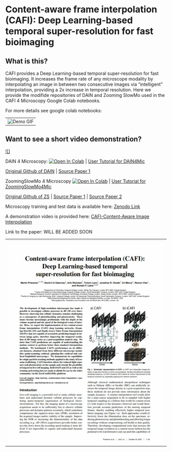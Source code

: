 # Content-aware frame interpolation (CAFI): Deep Learning-based temporal super-resolution for fast bioimaging

## What is this?
CAFI provides a Deep Learning-based temporal super-resolution for fast bioimaging. It increases the frame rate of any microscope modality by interpolating an image in between two consecutive images via “intelligent” interpolation, providing a 2x increase in temporal resolution.
Here we provide the modifide repositories of DAIN and Zooming SlowMo used in the CAFI 4 Microscopy Google Colab notebooks.

For more details see google colab notebooks:

<table>
  <tr>
    <td colspan="1">
        <img src="dump/DEMO_GIF_GRAY640.gif" alt="Demo GIF">
        </img>
      </a>
    </td>
  </tr>
</table>

## Want to see a short video demonstration?
[![]](https://youtu.be/TrDuidvO85s)


 DAIN 4 Microscopy:
 [![Open In Colab](https://colab.research.google.com/assets/colab-badge.svg)](https://colab.research.google.com/drive/1bL6wgTWrghHK7LH9xb4KGSk5WuOa5nJS?usp=sharing) | 
 [User Tutorial for DAIN4Mic](https://youtu.be/RyMQuRYtpbM)
 
 [Original Github of DAIN](https://github.com/baowenbo/DAIN) | 
 [Source Paper 1](https://arxiv.org/abs/1904.00830)

 
 ZoomingSlowMo 4 Microscopy
 [![Open In Colab](https://colab.research.google.com/assets/colab-badge.svg)](https://colab.research.google.com/drive/1TZ0K-rq9Nrgu9_XZ0UOK6brxjIM0ISNU?usp=sharing) | 
 [User Tutorial for ZoomingSlowMo4Mic](https://youtu.be/xymw0ZRF8Xo)

 [Original Github of ZS](https://github.com/Mukosame/Zooming-Slow-Mo-CVPR-2020) | 
 [Source Paper 1](https://arxiv.org/abs/2002.11616#) | 
 [Source Paper 2](https://arxiv.org/abs/2104.07473#) 

Microscopy training and test data is available here:
[Zenodo Link](https://zenodo.org/record/5596603#.YX-bKGDMIdU)

A demonstration video is provided here: [CAFI-Content-Aware Image Interpolation](https://youtu.be/4eCELi-b23k "CAFI-Content-Aware Image Interpolation")

Link to the paper: WILL BE ADDED SOON
<table>
  <tr>
    <td colspan="1">
        <img src="dump/TWEET_2_GIF_1_Paper_Screenshots.gif" alt="Demo GIF">
        </img>
      </a>
    </td>
  </tr>
</table>
